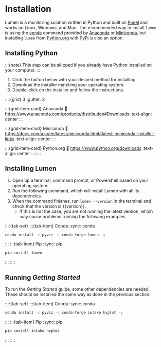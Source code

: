 # Installation

Lumen is a monitoring solution written in Python and built on [Panel](https://panel.holoviz.org/) and works on Linux, Windows, and Mac.
The recommended way to install `lumen` is using the [conda](http://conda.pydata.org/docs/) command provided by [Anaconda](https://www.anaconda.com) or [Miniconda](http://conda.pydata.org/miniconda.html), but installing `lumen` from [Python.org](https://www.python.org/) with [PyPi](https://pypi.org/) is also an option.

## Installing Python

:::{note}
This step can be skipped if you already have Python installed on your computer.
:::


1. Click the button below with your desired method for installing.
2. Download the installer matching your operating system.
3. Double-click on the installer and follow the instructions.

::::{grid} 3
:gutter: 3

:::{grid-item-card} Anaconda
:link: https://www.anaconda.com/products/distribution#Downloads
:text-align: center
:::

:::{grid-item-card} Miniconda
:link: https://docs.conda.io/en/latest/miniconda.html#latest-miniconda-installer-links
:text-align: center
:::

:::{grid-item-card} Python.org
:link: https://www.python.org/downloads
:text-align: center
:::
::::

## Installing Lumen
1. Open up a terminal, command prompt, or Powershell based on your operating system.
2. Run the following command, which will install Lumen with all its dependencies.
3. When the command finishes, run `lumen --version` in the terminal and check that the version is {{version}}.
    - If this is not the case, you are not running the latest version, which may cause problems running the following examples.


::::{tab-set}
:::{tab-item} Conda
:sync: conda

``` bash
conda install -c pyviz -c conda-forge lumen -y
```

:::
:::{tab-item} Pip
:sync: pip

``` bash
pip install lumen
```
:::
::::


## Running _Getting Started_
To run the _Getting Started_ guide, some other dependencies are needed. These should be installed the same way as done in the previous section.

::::{tab-set}
:::{tab-item} Conda
:sync: conda

``` bash
conda install -c pyviz -c conda-forge intake hvplot -y
```

:::
:::{tab-item} Pip
:sync: pip

``` bash
pip install intake hvplot
```
:::
::::

